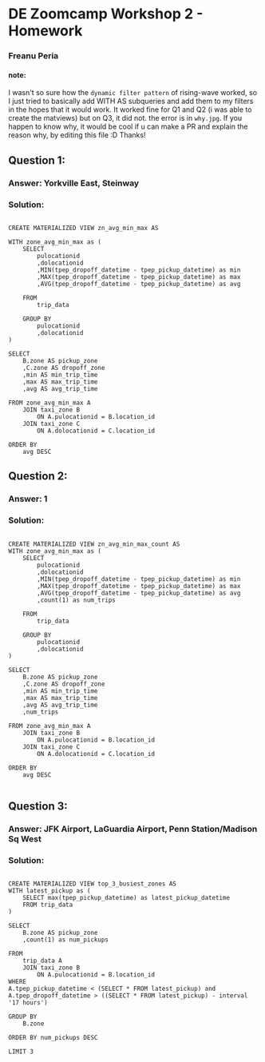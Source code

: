 
# DE Zoomcamp Workshop 2 - Homework

### Freanu Peria

#### note: 
I wasn't so sure how the `dynamic filter pattern` of rising-wave worked, so I just tried to basically add WITH AS subqueries and add them to my filters in the hopes that it would work. It worked fine for Q1 and Q2 (i was able to create the matviews) but on Q3, it did not. the error is in `why.jpg`. If you happen to know why, it would be cool if u can make a PR and explain the reason why, by editing this file :D Thanks!

## Question 1:

### Answer: Yorkville East, Steinway
### Solution:
```

CREATE MATERIALIZED VIEW zn_avg_min_max AS

WITH zone_avg_min_max as (
    SELECT 
        pulocationid
        ,dolocationid
        ,MIN(tpep_dropoff_datetime - tpep_pickup_datetime) as min
        ,MAX(tpep_dropoff_datetime - tpep_pickup_datetime) as max
        ,AVG(tpep_dropoff_datetime - tpep_pickup_datetime) as avg

    FROM 
        trip_data
    
    GROUP BY
        pulocationid
        ,dolocationid
)

SELECT
    B.zone AS pickup_zone
    ,C.zone AS dropoff_zone
    ,min AS min_trip_time
    ,max AS max_trip_time
    ,avg AS avg_trip_time

FROM zone_avg_min_max A
    JOIN taxi_zone B
        ON A.pulocationid = B.location_id
    JOIN taxi_zone C
        ON A.dolocationid = C.location_id

ORDER BY
    avg DESC

```


## Question 2:
### Answer: 1
### Solution:
```

CREATE MATERIALIZED VIEW zn_avg_min_max_count AS
WITH zone_avg_min_max as (
    SELECT 
        pulocationid
        ,dolocationid
        ,MIN(tpep_dropoff_datetime - tpep_pickup_datetime) as min
        ,MAX(tpep_dropoff_datetime - tpep_pickup_datetime) as max
        ,AVG(tpep_dropoff_datetime - tpep_pickup_datetime) as avg
        ,count(1) as num_trips

    FROM 
        trip_data
    
    GROUP BY
        pulocationid
        ,dolocationid
)

SELECT
    B.zone AS pickup_zone
    ,C.zone AS dropoff_zone
    ,min AS min_trip_time
    ,max AS max_trip_time
    ,avg AS avg_trip_time
    ,num_trips

FROM zone_avg_min_max A
    JOIN taxi_zone B
        ON A.pulocationid = B.location_id
    JOIN taxi_zone C
        ON A.dolocationid = C.location_id

ORDER BY
    avg DESC


```

## Question 3:
### Answer:  JFK Airport, LaGuardia Airport, Penn Station/Madison Sq West
### Solution:
```

CREATE MATERIALIZED VIEW top_3_busiest_zones AS
WITH latest_pickup as (
    SELECT max(tpep_pickup_datetime) as latest_pickup_datetime
    FROM trip_data
)

SELECT
    B.zone AS pickup_zone
    ,count(1) as num_pickups

FROM
    trip_data A 
    JOIN taxi_zone B
        ON A.pulocationid = B.location_id
WHERE
A.tpep_pickup_datetime < (SELECT * FROM latest_pickup) and A.tpep_dropoff_datetime > ((SELECT * FROM latest_pickup) - interval '17 hours')

GROUP BY
    B.zone

ORDER BY num_pickups DESC

LIMIT 3


```
